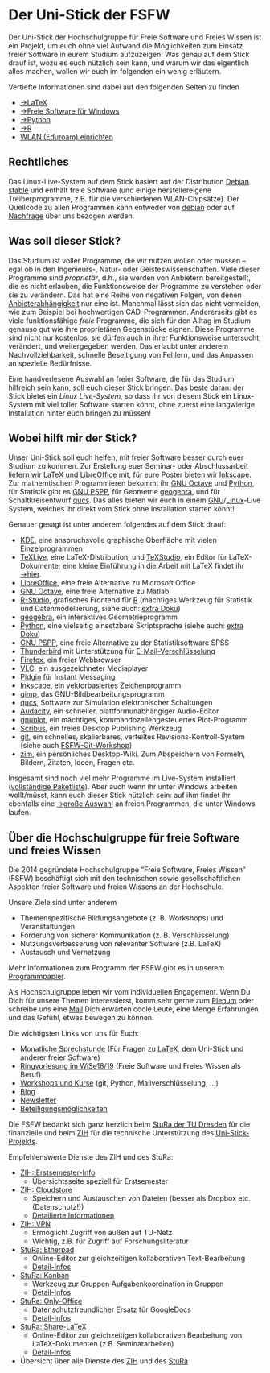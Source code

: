 # Der Uni-Stick der FSFW

Der Uni-Stick der Hochschulgruppe für Freie Software und Freies Wissen ist ein
Projekt, um euch ohne viel Aufwand die Möglichkeiten zum Einsatz freier Software
in eurem Studium aufzuzeigen.  Was genau auf dem Stick drauf ist, wozu es euch
nützlich sein kann, und warum wir das eigentlich alles machen, wollen wir euch
im folgenden ein wenig erläutern.

Vertiefte Informationen sind dabei auf den folgenden Seiten zu finden

- [→LaTeX](latex.md)
- [→Freie Software für Windows](windows.md)
- [→Python](python.md)
- [→R](r.md)
- [WLAN (Eduroam) einrichten](wlan.md)

## Rechtliches
Das Linux-Live-System auf dem Stick basiert auf der Distribution
[Debian stable](https://www.debian.org/) und enthält freie Software (und einige
herstellereigene Treiberprogramme, z.B. für die verschiedenen WLAN-Chipsätze).
Der Quellcode zu allen Programmen kann entweder von [debian](https://www.debian.org/)
oder auf [Nachfrage](mailto:kontakt@fsfw-dresden.de) über uns bezogen werden.




## Was soll dieser Stick?

Das Studium ist voller Programme, die wir nutzen wollen oder müssen – egal ob in
den Ingenieurs-, Natur- oder Geisteswissenschaften.  Viele dieser Programme sind
*proprietär*, d.h., sie werden von Anbietern bereitgestellt, die es nicht
erlauben, die Funktionsweise der Programme zu verstehen oder sie zu verändern.
Das hat eine Reihe von negativen Folgen, von denen [Anbieterabhängigkeit][1] nur
eine ist.  Manchmal lässt sich das nicht vermeiden, wie zum Beispiel bei
hochwertigen CAD-Programmen.  Andererseits gibt es viele funktionsfähige *freie*
Programme, die sich für den Alltag im Studium genauso gut wie ihre proprietären
Gegenstücke eignen.  Diese Programme sind nicht nur kostenlos, sie dürfen auch
in ihrer Funktionsweise untersucht, verändert, und weitergegeben werden.  Das
erlaubt unter anderem Nachvollziehbarkeit, schnelle Beseitigung von Fehlern, und
das Anpassen an spezielle Bedürfnisse.

Eine handverlesene Auswahl an freier Software, die für das Studium hilfreich
sein kann, soll euch dieser Stick bringen.  Das beste daran: der Stick bietet
ein *Linux Live-System*, so dass ihr von diesem Stick ein Linux-System mit viel
toller Software starten könnt, ohne zuerst eine langwierige Installation hinter
euch bringen zu müssen!

[1]: https://en.wikipedia.org/wiki/Vendor_lock-in

## Wobei hilft mir der Stick?

Unser Uni-Stick soll euch helfen, mit freier Software besser durch euer Studium
zu kommen.  Zur Erstellung euer Seminar- oder Abschlussarbeit liefern
wir [LaTeX](latex.md) und [LibreOffice][] mit, für eure Poster bieten
wir [Inkscape][].  Zur mathemtischen Programmieren bekommt ihr [GNU Octave][]
und [Python][], für Statistik gibt es [GNU PSPP][], für Geometrie [geogebra][],
und für Schaltkreisentwurf [qucs][].  Das alles bieten wir euch in
einem [GNU][]/[Linux][]-Live System, welches ihr direkt vom Stick ohne
Installation starten könnt!

Genauer gesagt ist unter anderem folgendes auf dem Stick drauf:

- [KDE][], eine anspruchsvolle graphische Oberfläche mit vielen Einzelprogrammen
- [TeXLive][], eine LaTeX-Distribution, und [TeXStudio][], ein Editor für
  LaTeX-Dokumente; eine kleine Einführung in die Arbeit mit LaTeX findet
  ihr [→hier](latex.md).
- [LibreOffice][], eine freie Alternative zu Microsoft Office
- [GNU Octave][], eine freie Alternative zu Matlab
- [R-Studio][], grafisches Frontend für [R][] (mächtiges Werkzeug für Statistik und Datenmodellierung, siehe auch: [extra Doku](r.md))
- [geogebra][], ein interaktives Geometrieprogramm
- [Python][], eine vielseitig einsetzbare Skriptsprache (siehe auch: [extra Doku](python.md))
- [GNU PSPP][], eine freie Alternative zu der Statistiksoftware SPSS
- [Thunderbird][] mit Unterstützung für [E-Mail-Verschlüsselung][enigmail]
- [Firefox][], ein freier Webbrowser
- [VLC][], ein ausgezeichneter Mediaplayer
- [Pidgin][] für Instant Messaging
- [Inkscape][], ein vektorbasiertes Zeichenprogramm
- [gimp][], das GNU-Bildbearbeitungsprogramm
- [qucs][], Software zur Simulation elektronischer Schaltungen
- [Audacity][], ein schneller, plattformunabhängiger Audio-Editor
- [gnuplot][], ein mächtiges, kommandozeilengesteuertes Plot-Programm
- [Scribus](https://www.scribus.net/), ein freies Desktop Publishing Werkzeug
- [git][], ein schnelles, skalierbares, verteiltes Revisions-Kontroll-System (siehe auch [FSFW-Git-Workshop](https://fsfw-dresden.de/git-ws))
- [zim][], ein persönliches Desktop-Wiki. Zum Abspeichern von Formeln, Bildern, Zitaten, Ideen, Fragen etc.

[GNU PSPP]: https://www.gnu.org/software/pspp/
[LibreOffice]: https://www.libreoffice.org/
[TeXLive]: https://www.tug.org/texlive/
[qucs]: http://qucs.sourceforge.net/
[Inkscape]: https://inkscape.org/en/
[GNU Octave]: https://www.gnu.org/software/octave/
[R-Studio]: https://www.rstudio.com/
[R]: https://cran.r-project.org/
[Python]: python.md
[geogebra]: https://www.geogebra.org/
[TeXStudio]: http://www.texstudio.org/
[KDE]: https://www.kde.org/
[Thunderbird]: https://www.mozilla.org/en-US/thunderbird/
[Firefox]: https://www.mozilla.org/en-US/firefox/new/
[VLC]: https://www.videolan.org/vlc/
[Pidgin]: https://pidgin.im/
[gimp]: https://www.gimp.org/
[Audacity]: http://www.audacityteam.org/
[gnuplot]: http://www.gnuplot.info/
[git]: https://git-scm.com/
[Linux]: https://en.wikipedia.org/wiki/Linux
[GNU]: https://www.gnu.org/
[enigmail]: https://www.enigmail.net/index.php/en/
[zim]: http://zim-wiki.org/

Insgesamt sind noch viel mehr Programme im Live-System installiert ([vollständige Paketliste](https://github.com/fsfw-dresden/usb-live-linux/blob/master/doc/FSFW-Uni-Stick_-_Paketliste.md)).
Aber auch wenn ihr unter Windows arbeiten wollt/müsst, kann euch
dieser Stick nützlich sein: auf ihm findet ihr ebenfalls eine [→große Auswahl](windows.md)
an freien Programmen, die unter Windows laufen.

## Über die Hochschulgruppe für freie Software und freies Wissen

Die 2014 gegründete Hochschulgruppe “Freie Software, Freies Wissen” (FSFW)
beschäftigt sich mit den technischen sowie gesellschaftlichen Aspekten freier
Software und freien Wissens an der Hochschule.

Unsere Ziele sind unter anderem

- Themenspezifische Bildungsangebote (z. B. Workshops) und Veranstaltungen
- Förderung von sicherer Kommunikation (z. B. Verschlüsselung)
- Nutzungsverbesserung von relevanter Software (z.B. LaTeX)
- Austausch und Vernetzung

Mehr Informationen zum Programm der FSFW gibt es in
unserem [Programmpapier](https://fsfw-dresden.de/programm.html).

Als Hochschulgruppe leben wir vom individuellen Engagement.
Wenn Du Dich für unsere Themen interessierst, komm sehr gerne zum
[Plenum](https://fsfw-dresden.de/#plenum) oder schreibe uns eine [Mail](mailto:kontakt@fsfw-dresden.de)
Dich erwarten coole Leute, eine Menge Erfahrungen und das Gefühl, etwas bewegen zu können.

Die wichtigsten Links von uns für Euch:

- [Monatliche Sprechstunde](https://fsfw-dresden.de/sprechstunde) (Für Fragen zu [LaTeX](latex.md), dem Uni-Stick und anderer freier Software)
- [Ringvorlesung im WiSe18/19](https://fsfw-dresden.de/ringvorlesung) (Freie Software und Freies Wissen als Beruf)
- [Workshops und Kurse](https://wiki.fsfw-dresden.de/doku.php/doku/vortraege_veranstaltungen_kurse) (git, Python, Mailverschlüsselung, ...)
- [Blog](https://fsfw-dresden.de/blog)
- [Newsletter](https://fsfw-dresden.de/newsletter)
- [Beteiligungsmöglichkeiten](https://fsfw-dresden.de/mitmachen)


Die FSFW bedankt sich ganz herzlich beim [StuRa der TU Dresden](https://stura.tu-dresden.de/)
für die finanzielle und beim [ZIH](https://zih.tu-dresden.de) für die technische Unterstützung des [Uni-Stick-Projekts](https://fsfw-dresden.de/uni-stick).

Empfehlenswerte Dienste des ZIH und des StuRa:

- [ZIH: Erstsemester-Info](https://tu-dresden.de/zih/dienste/service-desk/ese)
    - Übersichtsseite speziell für Erstsemester
- [ZIH: Cloudstore](https://cloudstore.zih.tu-dresden.de/)
    - Speichern und Austauschen von Dateien (besser als Dropbox etc. (Datenschutz!))
    - [Detailierte Informationen](https://tu-dresden.de/zih/dienste/service-katalog/zusammenarbeiten-und-forschen/datenaustausch/cloudstore/index)
- [ZIH: VPN](https://tu-dresden.de/zih/dienste/service-katalog/arbeitsumgebung/zugang_datennetz/index)
    - Ermöglicht Zugriff von außen auf TU-Netz
    - Wichtig, z.B. für Zugriff auf Forschungsliteratur
- [StuRa: Etherpad](https://pad.stura.tu-dresden.de)
    - Online-Editor zur gleichzeitigen kollaborativen Text-Bearbeitung
    - [Detail-Infos](https://wiki.stura.tu-dresden.de/doku.php?id=allgemein:dienste:etherpad)
- [StuRa: Kanban](https://kanban.stura.tu-dresden.de/)
    - Werkzeug zur Gruppen Aufgabenkoordination in Gruppen
    - [Detail-Infos](https://wiki.stura.tu-dresden.de/doku.php?id=allgemein:dienste:kanban)
- [StuRa: Only-Office](https://docs.stura.tu-dresden.de/)
    - Datenschutzfreundlicher Ersatz für GoogleDocs
    - [Detail-Infos](https://wiki.stura.tu-dresden.de/doku.php?id=allgemein:dienste:docs)
- [StuRa: Share-LaTeX](https://tex.stura.tu-dresden.de/login)
    - Online-Editor zur gleichzeitigen kollaborativen Bearbeitung von LaTeX-Dokumenten (z.B. Seminararbeiten)
    - [Detail-Infos](https://wiki.stura.tu-dresden.de/doku.php?id=allgemein:dienste:sharelatex)
- Übersicht über alle Dienste des [ZIH](https://tu-dresden.de/zih/die-einrichtung/a-z) und des [StuRa](https://wiki.stura.tu-dresden.de/doku.php?id=allgemein:dienste:start)

